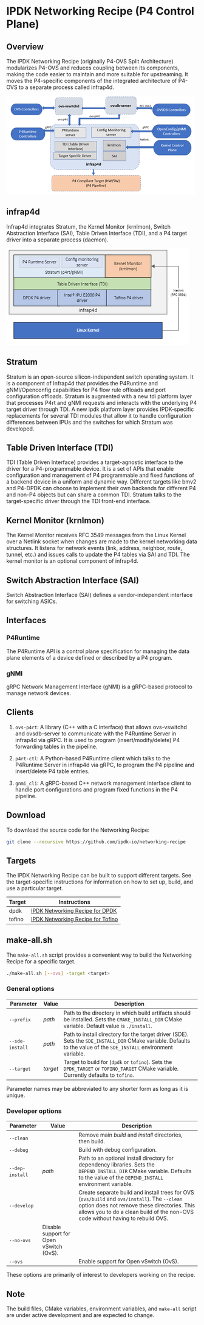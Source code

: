 # IPDK Networking Recipe (P4 Control Plane)

## Overview

The IPDK Networking Recipe (originally P4-OVS Split Architecture)
modularizes P4-OVS and reduces coupling between its components, making the
code easier to maintain and more suitable for upstreaming. It moves the
P4-specific components of the integrated architecture of P4-OVS to a separate
process called infrap4d.

![Networking Recipe Architecture](docs/images/networking-recipe-architecture.png)

## infrap4d

Infrap4d integrates Stratum, the Kernel Monitor (krnlmon), Switch Abstraction
Interface (SAI), Table Driven Interface (TDI), and a P4 target driver into a
separate process (daemon).

![Infrap4d Architecture](docs/images/infrap4d-architecture.png)

## Stratum

Stratum is an open-source silicon-independent switch operating system.
It is a component of Infrap4d that provides the P4Runtime and gNMI/Openconfig
capabilities for P4 flow rule offloads and port configuration offloads.
Stratum is augmented with a new tdi platform layer that processes P4rt and
gNMI requests and interacts with the underlying P4 target driver through TDI.
A new ipdk platform layer provides IPDK-specific replacements for several
TDI modules that allow it to handle configuration differences between IPUs
and the switches for which Stratum was developed.

## Table Driven Interface (TDI)

TDI (Table Driven Interface) provides a target-agnostic interface to the
driver for a P4-programmable device. It is a set of APIs that enable
configuration and management of P4 programmable and fixed functions of a
backend device in a uniform and dynamic way. Different targets like bmv2
and P4-DPDK can choose to implement their own backends for different P4
and non-P4 objects but can share a common TDI. Stratum talks to the
target-specific driver through the TDI front-end interface.

## Kernel Monitor (krnlmon)

The Kernel Monitor receives RFC 3549 messages from the Linux Kernel over a
Netlink socket when changes are made to the kernel networking data structures.
It listens for network events (link, address, neighbor, route, tunnel, etc.)
and issues calls to update the P4 tables via SAI and TDI. The kernel monitor
is an optional component of infrap4d.

## Switch Abstraction Interface (SAI)

Switch Abstraction Interface (SAI) defines a vendor-independent interface
for switching ASICs.

## Interfaces

### P4Runtime

The P4Runtime API is a control plane specification for managing the
data plane elements of a device defined or described by a P4 program.

### gNMI

gRPC Network Management Interface (gNMI) is a gRPC-based protocol to manage
network devices.

## Clients

1. `ovs-p4rt`: A library (C++ with a C interface) that allows ovs-vswitchd
   and ovsdb-server to communicate with the P4Runtime Server in infrap4d
   via gRPC. It is used to program (insert/modify/delete) P4 forwarding
   tables in the pipeline.

2. `p4rt-ctl`: A Python-based P4Runtime client which talks to the P4Runtime
   Server in infrap4d via gRPC, to program the P4 pipeline and insert/delete
   P4 table entries.

3. `gnmi_cli`: A gRPC-based C++ network management interface client to handle
   port configurations and program fixed functions in the P4 pipeline.

## Download

To download the source code for the Networking Recipe:

```bash
git clone --recursive https://github.com/ipdk-io/networking-recipe
```

## Targets

The IPDK Networking Recipe can be built to support different targets.
See the target-specific instructions for information on how to set up,
build, and use a particular target.

| Target | Instructions |
| ------ | ------------ |
| dpdk   | [IPDK Networking Recipe for DPDK](https://github.com/ipdk-io/networking-recipe/blob/main/docs/ipdk-dpdk.md) |
| tofino | [IPDK Networking Recipe for Tofino](https://github.com/ipdk-io/networking-recipe/blob/main/docs/ipdk-tofino.md) |

## make-all.sh

The `make-all.sh` script provides a convenient way to build the
Networking Recipe for a specific target.

```bash
./make-all.sh [--ovs] -target <target>
```

### General options

| Parameter | Value | Description |
| --------- | ----- | ----------- |
| `--prefix` |  _path_ | Path to the directory in which build artifacts should be installed. Sets the  `CMAKE_INSTALL_DIR` CMake variable. Default value is `./install`. |
| `--sde-install` | _path_ | Path to install directory for the target driver (SDE). Sets the `SDE_INSTALL_DIR` CMake variable. Defaults to the value of the `SDE_INSTALL` environment variable. |
| `--target` | _target_ | Target to build for (`dpdk` or `tofino`). Sets the `DPDK_TARGET` or `TOFINO_TARGET` CMake variable. Currently defaults to `tofino`. |

Parameter names may be abbreviated to any shorter form as long as it is unique.

### Developer options

| Parameter | Value | Description |
| --------- | ----- | ----------- |
| `--clean` | | Remove main _build_ and _install_ directories, then build. |
| `--debug` | | Build with debug configuration. |
| `--dep-install` | _path_ | Path to an optional install directory for dependency libraries. Sets the `DEPEND_INSTALL_DIR` CMake variable. Defaults to the value of the `DEPEND_INSTALL` environment variable. |
| `--develop` | | Create separate build and install trees for OVS (`ovs/build` and `ovs/install`). The `--clean` option does not remove these directories. This allows you to do a clean build of the non-OVS code without having to rebuild OVS. |
| `--no-ovs` | Disable support for Open vSwitch (OvS). |
| `--ovs` | | Enable support for Open vSwitch (OvS). |

These options are primarily of interest to developers working on the recipe.

## Note

The build files, CMake variables, environment variables, and `make-all`
script are under active development and are expected to change.
